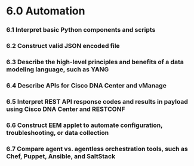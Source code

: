 # 6.0 Automation


### 6.1 Interpret basic Python components and scripts  


### 6.2 Construct valid JSON encoded file  


### 6.3 Describe the high-level principles and benefits of a data modeling language, such as YANG  


### 6.4 Describe APIs for Cisco DNA Center and vManage  


### 6.5 Interpret REST API response codes and results in payload using Cisco DNA Center and RESTCONF  


### 6.6 Construct EEM applet to automate configuration, troubleshooting, or data collection  


### 6.7 Compare agent vs. agentless orchestration tools, such as Chef, Puppet, Ansible, and SaltStack  



